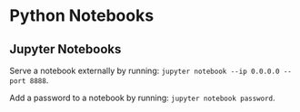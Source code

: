 # Python Notebooks

## Jupyter Notebooks

Serve a notebook externally by running: `jupyter notebook --ip 0.0.0.0 --port 8888`.

Add a password to a notebook by running: `jupyter notebook password`.
